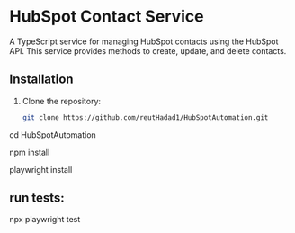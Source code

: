 # HubSpot Contact Service
A TypeScript service for managing HubSpot contacts using the HubSpot API. This service provides methods to create, update, and delete contacts.

## Installation

1. Clone the repository:
   ```bash
   git clone https://github.com/reutHadad1/HubSpotAutomation.git

cd HubSpotAutomation

npm install

playwright install

## run tests:
npx playwright test


